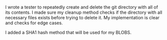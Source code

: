 I wrote a tester to repeatedly create and delete the git directory with all of its contents. I made sure my cleanup method checks if the directory with all necessary files exists before trying to delete it. My implementation is clear and checks for edge cases.

I added a SHA1 hash method that will be used for my BLOBS.